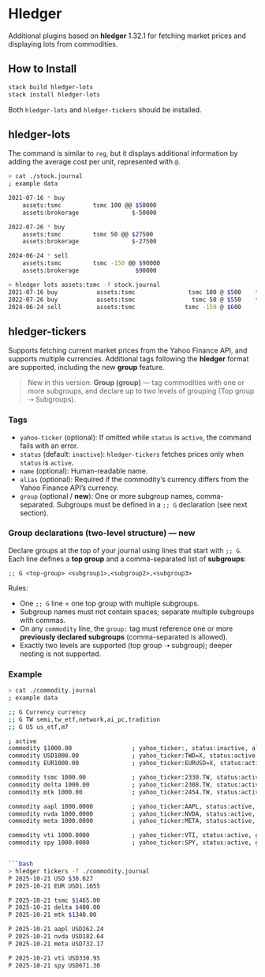 # Hledger
Additional plugins based on **hledger** 1.32.1 for fetching market prices and displaying lots from commodities.

## How to Install
```bash
stack build hledger-lots
stack install hledger-lots
```
Both `hledger-lots` and `hledger-tickers` should be installed.

## hledger-lots
The command is similar to `reg`, but it displays additional information by adding the average cost per unit, represented with `@`.

```bash
> cat ./stock.journal
; example data

2021-07-16 * buy
    assets:tsmc         tsmc 100 @@ $50000
    assets:brokerage               $-50000

2022-07-26 * buy
    assets:tsmc         tsmc 50 @@ $27500
    assets:brokerage               $-27500

2024-06-24 * sell
    assets:tsmc         tsmc -150 @@ $90000
    assets:brokerage                $90000
```

```bash
> hledger lots assets:tsmc -f stock.journal
2021-07-16 buy           assets:tsmc               tsmc 100 @ $500    tsmc 100 @@ $50000 @ $500
2022-07-26 buy           assets:tsmc                tsmc 50 @ $550    tsmc 150 @@ $77500 @ $517
2024-06-24 sell          assets:tsmc              tsmc -150 @ $600            tsmc 0 @@ $-12500
```

## hledger-tickers

Supports fetching current market prices from the Yahoo Finance API, and supports multiple currencies. Additional tags following the **hledger** format are supported, including the new **group** feature.

> New in this version: **Group (group)** — tag commodities with one or more subgroups, and declare up to two levels of grouping (Top group ➝ Subgroups).

### Tags

- `yahoo-ticker` (optional): If omitted while `status` is `active`, the command fails with an error.
- `status` (default: `inactive`): `hledger-tickers` fetches prices only when `status` is `active`.
- `name` (optional): Human-readable name.
- `alias` (optional): Required if the commodity’s currency differs from the Yahoo Finance API’s currency.
- `group` (optional / **new**): One or more subgroup names, comma-separated. Subgroups must be defined in a `;; G` declaration (see next section).

### Group declarations (two-level structure) — **new**

Declare groups at the top of your journal using lines that start with `;; G`. Each line defines a **top group** and a comma-separated list of **subgroups**:

```
;; G <top-group> <subgroup1>,<subgroup2>,<subgroup3>
```

Rules:

- One `;; G` line = one top group with multiple subgroups.
- Subgroup names must not contain spaces; separate multiple subgroups with commas.
- On any `commodity` line, the `group:` tag must reference one or more **previously declared subgroups** (comma-separated is allowed).
- Exactly two levels are supported (top group ➝ subgroup); deeper nesting is not supported.


### Example

```bash
> cat ./commodity.journal
; example data

;; G Currency currency
;; G TW semi,tw_etf,network,ai_pc,tradition
;; G US us_etf,m7

; active
commodity $1000.00                 ; yahoo_ticker:, status:inactive, alias:TWD, group:currency
commodity USD1000.00               ; yahoo_ticker:TWD=X, status:active, group:currency
commodity EUR1000.00               ; yahoo_ticker:EURUSD=X, status:active, group:currency

commodity tsmc 1000.00             ; yahoo_ticker:2330.TW, status:active, name:台積電, group:giant_tech
commodity delta 1000.00            ; yahoo_ticker:2308.TW, status:active, name:台達電, group:giant_tech
commodity mtk 1000.00              ; yahoo_ticker:2454.TW, status:active, name:聯發科, group:giant_tech

commodity aapl 1000.0000           ; yahoo_ticker:AAPL, status:active, group:m7
commodity nvda 1000.0000           ; yahoo_ticker:NVDA, status:active, group:m7
commodity meta 1000.0000           ; yahoo_ticker:META, status:active, group:m7

commodity vti 1000.0000            ; yahoo_ticker:VTI, status:active, group:us_etf
commodity spy 1000.0000            ; yahoo_ticker:SPY, status:active, group:us_etf


```bash
> hledger tickers -f ./commodity.journal
P 2025-10-21 USD $30.627
P 2025-10-21 EUR USD1.1655

P 2025-10-21 tsmc $1465.00
P 2025-10-21 delta $400.00
P 2025-10-21 mtk $1340.00

P 2025-10-21 aapl USD262.24
P 2025-10-21 nvda USD182.64
P 2025-10-21 meta USD732.17

P 2025-10-21 vti USD330.95
P 2025-10-21 spy USD671.30
```
